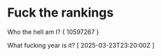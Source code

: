 # Fuck the rankings

Who the hell am I?
{ 10597267 }

What fucking year is it?
[ 2025-03-23T23:20:00Z ]
